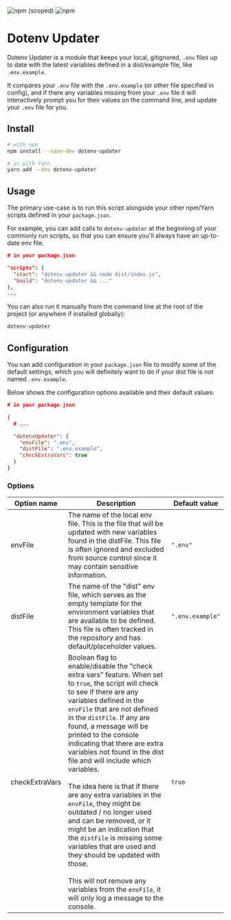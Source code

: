 ![npm (scoped)](https://img.shields.io/npm/v/@caxy/dotenv-updater?style=flat-square)
![npm](https://img.shields.io/npm/dm/@caxy/dotenv-updater?style=flat-square)

# Dotenv Updater

Dotenv Updater is a module that keeps your local, gitignored, `.env` files up to date with the latest 
variables defined in a dist/example file, like `.env.example`.

It compares your `.env` file with the `.env.example` (or other file specified in config), and if there any
variables missing from your `.env` file it will interactively prompt you for their values on the command
line, and update your `.env` file for you.

## Install

```bash
# with npm
npm install --save-dev dotenv-updater

# or with Yarn
yarn add --dev dotenv-updater
```

## Usage

The primary use-case is to run this script alongside your other npm/Yarn scripts defined in your `package.json`.

For example, you can add calls to `dotenv-updater` at the beginning of your commonly run scripts,
so that you can ensure you'll always have an up-to-date env file. 

```json
# in your package.json

"scripts": {
  "start": "dotenv-updater && node dist/index.js",
  "build": "dotenv-updater && ..."
},
...
```

You can also run it manually from the command line at the root of the project (or anywhere if installed globally):

```bash
dotenv-updater
``` 

## Configuration

You can add configuration in your `package.json` file to modify some of the default settings,
which you will definitely want to do if your dist file is not named `.env.example`.

Below shows the configuration options available and their default values.

```json
# in your package.json

{
  # ...

  "dotenvUpdater": {
    "envFile": ".env",
    "distFile": ".env.example",
    "checkExtraVars": true
  }
}
```

### Options

| Option name    | Description                                                                                                                                                                                                                                                                                                                                                                                                                                                                                                                                                                                                                                                                                                                                                          | Default value    |
|----------------|----------------------------------------------------------------------------------------------------------------------------------------------------------------------------------------------------------------------------------------------------------------------------------------------------------------------------------------------------------------------------------------------------------------------------------------------------------------------------------------------------------------------------------------------------------------------------------------------------------------------------------------------------------------------------------------------------------------------------------------------------------------------|------------------|
| envFile        | The name of the local env file. This is the file that will be updated with new variables found in the distFile. This file is often ignored and excluded from source control since it may contain sensitive information.                                                                                                                                                                                                                                                                                                                                                                                                                                                                                                                                              | `".env"`         |
| distFile       | The name of the "dist" env file, which serves as the empty template for the environment variables that are available to be defined. This file is often tracked in the repository and has default/placeholder values.                                                                                                                                                                                                                                                                                                                                                                                                                                                                                                                                                 | `".env.example"` |
| checkExtraVars | Boolean flag to enable/disable the "check extra vars" feature. When set to `true`, the script will check to see if there are any variables defined in the `envFile` that are not defined in the `distFile`. If any are found, a message will be printed to the console indicating that there are extra variables not found in the dist file and will include which variables. <br><br>The idea here is that if there are any extra variables in the `envFile`, they might be outdated / no longer used and can be removed, or it might be an indication that the `distFile` is missing some variables that are used and they should be updated with those. <br><br>This will not remove any variables from the `envFile`, it will only log a message to the console. | `true`           |
